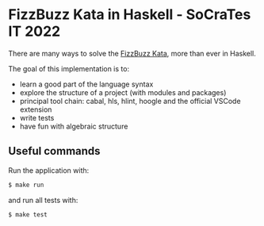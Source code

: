 # FizzBuzz Kata in Haskell - SoCraTes IT 2022

There are many ways to solve the [FizzBuzz Kata](https://kata-log.rocks/fizz-buzz-kata), more than ever in Haskell.

The goal of this implementation is to:

- learn a good part of the language syntax
- explore the structure of a project (with modules and packages)
- principal tool chain: cabal, hls, hlint, hoogle and the official VSCode extension
- write tests
- have fun with algebraic structure

## Useful commands

Run the application with:

```sh
$ make run
```

and run all tests with:

```sh
$ make test
```
